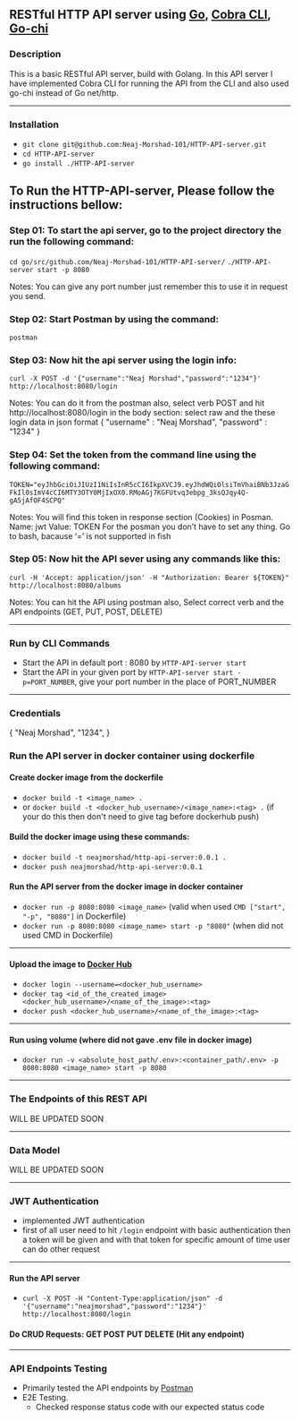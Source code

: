 ## RESTful HTTP API server using [Go](https://github.com/golang), [Cobra CLI](https://github.com/spf13/cobra), [Go-chi](https://github.com/go-chi/chi)

### Description
This is a basic RESTful API server, build with Golang. In this API server I have implemented Cobra CLI for running the API from the CLI and also used go-chi instead of Go net/http.

---------------

### Installation
- `git clone git@github.com:Neaj-Morshad-101/HTTP-API-server.git`
- `cd HTTP-API-server`
- `go install ./HTTP-API-server`

## To Run the HTTP-API-server, Please follow the instructions bellow:

### Step 01: To start the api server, go to the project directory the run the following command:

`cd go/src/github.com/Neaj-Morshad-101/HTTP-API-server/`
`./HTTP-API-server start -p 8080`

Notes: You can give any port number just remember this to use it in request you send.

### Step 02: Start Postman by using the command: 
`postman`

### Step 03: Now hit the api server using the login info:
`curl -X POST -d '{"username":"Neaj Morshad","password":"1234"}' http://localhost:8080/login`

Notes:
You can do it from the postman also, select verb POST and hit http://localhost:8080/login 
in the body section: select raw and the these login data in json format
{
	"username" : "Neaj Morshad",
	"password" : "1234"
}

### Step 04: Set the token from the command line using the following command: 
`TOKEN="eyJhbGciOiJIUzI1NiIsInR5cCI6IkpXVCJ9.eyJhdWQiOlsiTmVhaiBNb3JzaGFkIl0sImV4cCI6MTY3OTY0MjIxOX0.RMoAGj7KGFUtvq3ebpg_3ksQJqy4Q-gA5jAfOF4SCPQ"`

Notes: 
You will find this token in response section (Cookies) in Posman. 
Name: jwt
Value: TOKEN
For the posman you don’t have to set any thing. 
Go to bash, bacause ‘=’ is not supported in fish 

### Step 05: Now hit the API sever using any commands like this:
`curl -H 'Accept: application/json' -H "Authorization: Bearer ${TOKEN}" http://localhost:8080/albums`

Notes: 
You can hit the API using postman also, Select correct verb and the API endpoints
(GET, PUT, POST, DELETE)

---------------

### Run by CLI Commands

- Start the API in default port : 8080 by `HTTP-API-server start`
- Start the API in your given port by `HTTP-API-server start -p=PORT_NUMBER`, give your port number in the place of PORT_NUMBER

--------------


### Credentials 
{ 
  "Neaj Morshad",
  "1234", 
}



### Run the API server in docker container using dockerfile

#### Create docker image from the dockerfile

- `docker build -t <image_name> .`
- or `docker build -t <docker_hub_username>/<image_name>:<tag> .` (if your do this then don't need to give tag before dockerhub push)

#### Build the docker image using these commands:
- `docker build -t neajmorshad/http-api-server:0.0.1 .`
- `docker push neajmorshad/http-api-server:0.0.1`

#### Run the API server from the docker image in docker container

- `docker run -p 8080:8080 <image_name>` (valid when used `CMD ["start", "-p", "8080"]` in Dockerfile)
- `docker run -p 8080:8080 <image_name> start -p "8080"` (when did not used CMD in Dockerfile)

--------------

#### Upload the image to [Docker Hub](https://hub.docker.com/)

- `docker login --username=<docker_hub_username>`
- `docker tag <id_of_the_created_image> <docker_hub_username>/<name_of_the_image>:<tag>`
- `docker push <docker_hub_username>/<name_of_the_image>:<tag>`

--------------

#### Run using volume (where did not gave .env file in docker image)


- `docker run -v <absolute_host_path/.env>:<container_path/.env> -p 8080:8080 <image_name> start -p 8080`


--------------

### The Endpoints of this REST API

WILL BE UPDATED SOON 

----------------

### Data Model

WILL BE UPDATED SOON

----------------

### JWT Authentication

- implemented JWT authentication
- first of all user need to hit `/login` endpoint with basic authentication then a token will be given and with that token for specific amount of time user can do other request
----------------

#### Run the API server

- `curl -X POST -H "Content-Type:application/json" -d '{"username":"neajmorshad","password":"1234"}' http://localhost:8080/login`

#### Do CRUD Requests: GET POST PUT DELETE (Hit any endpoint) 
----------------

### API Endpoints Testing

- Primarily tested the API endpoints by [Postman](https://github.com/postmanlabs)
- E2E Testing.
    - Checked response status code with our expected status code
